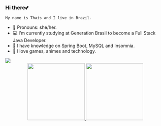 ### Hi there💕

    My name is Thais and I live in Brazil.
    
- 🦆 Pronouns: she/her.
- 💻 I’m currently studying at Generation Brasil to become a Full Stack Java Developer.
- 🌱 I have knowledge on Spring Boot, MySQL and Insomnia.
- 🎐 I love games, animes and technology. 

<img src="https://img.shields.io/badge/Java-ED8B00?style=for-the-badge&logo=java&logoColor=white" />

<div align="center">
<a href="https://github.com/thaissevero">
<img height="180em" src="https://github-readme-stats.vercel.app/api?username=thaissevero&show_icons=true&theme=dracula&include_all_commits=true&count_private=true"/>
<img height="180em" src="https://github-readme-stats.vercel.app/api/top-langs/?username=thaissevero&layout=compact&langs_count=7&theme=dracula"/>
</div>
